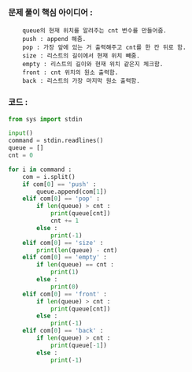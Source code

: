 ### 문제 풀이 핵심 아이디어 :
        queue의 현재 위치를 알려주는 cnt 변수를 만들어줌.
        push : append 해줌.
        pop : 가장 앞에 있는 거 출력해주고 cnt를 한 칸 뒤로 함.
        size : 리스트의 길이에서 현재 위치 빼줌.
        empty : 리스트의 길이와 현재 위치 같은지 체크함.
        front : cnt 위치의 원소 출력함.
        back : 리스트의 가장 마지막 원소 출력함.

### 코드 :
```python
from sys import stdin

input()
command = stdin.readlines()
queue = []
cnt = 0

for i in command :
    com = i.split()
    if com[0] == 'push' :
        queue.append(com[1])
    elif com[0] == 'pop' :
        if len(queue) > cnt :
            print(queue[cnt])
            cnt += 1
        else :
            print(-1)
    elif com[0] == 'size' :
        print(len(queue) - cnt)
    elif com[0] == 'empty' :
        if len(queue) == cnt :
            print(1)
        else :
            print(0)
    elif com[0] == 'front' :
        if len(queue) > cnt :
            print(queue[cnt])
        else :
            print(-1)
    elif com[0] == 'back' :
        if len(queue) > cnt :
            print(queue[-1])
        else :
            print(-1)
```
